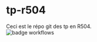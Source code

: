 # tp-r504
Ceci est le répo git des tp en R504.\
![badge workflows](https://github.com/Swazard/tp-r504/actions/workflows/pytest.yml/badge.svg)

